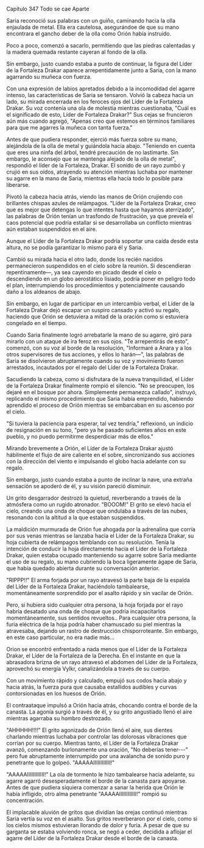 
Capítulo 347 Todo se cae Aparte

Saria reconoció sus palabras con un guiño, caminando hacia la olla enjaulada de metal. Ella era cautelosa, asegurándoe de que su mano encontrara el gancho deber de la olla como Orión había instruido.

Poco a poco, comenzó a sacarlo, permitiendo que las piedras calentadas y la madera quemada restante cayeran al fondo de la olla.

Sin embargo, justo cuando estaba a punto de continuar, la figura del Líder de la Fortaleza Drakar aparece arrepentidamente junto a Saria, con la mano agarrando su muñeca con fuerza.

Con una expresión de labios apretados debido a la incomodidad del agarre intenso, las características de Saria se tensaron. Volvió la cabeza hacia un lado, su mirada encerrada en los feroces ojos del Líder de la Fortaleza Drakar. Su voz contenía una ola de molestia mientras cuestionaba, "Cuál es el significado de esto, Líder de Fortaleza Drakar?" Sus cejas se fruncieron aún más cuando agregó, "Apenas creo que estemos en términos familiares para que me agarres la muñeca con tanta fuerza."

Antes de que pudiera responder, ejerció más fuerza sobre su mano, alejándola de la olla de metal y guiándola hacia abajo. "Teniendo en cuenta que eres una ninfa del árbol, tendré precaución de no lastimarte. Sin embargo, le aconsejo que se mantenga alejado de la olla de metal", respondió el líder de la Fortaleza, Drakar. El sonido de un rayo zumbó y crujió en sus oídos, atrayendo su atención mientras luchaba por mantener su agarre en la mano de Saria, mientras ella hacía todo lo posible para liberarse.

Pivotó la cabeza hacia atrás, viendo las manos de Orión crujiendo con brillantes chispas azules de relámpagos. "Líder de la Fortaleza Drakar, creo que es mejor que detengas lo que intentes hasta que hayamos aterrizado", las palabras de Orión tenían un trasfondo de frustración, ya que preveía el caos potencial que podría estallar si se desarrollaba un conflicto mientras aún estaban suspendidos en el aire.

Aunque el Líder de la Fortaleza Drakar podría soportar una caída desde esta altura, no se podía garantizar lo mismo para él y Saria.

Cambió su mirada hacia el otro lado, donde los recién nacidos permanecieron suspendidos en el cielo sobre la reunión. Si descendieran repentinamente—, ya sea cayendo en picado desde el cielo o descendiendo en un globo aerostático lisiado, podría poner en peligro todo el plan, interrumpiendo los procedimientos y potencialmente causando daño a los aldeanos de abajo.

Sin embargo, en lugar de participar en un intercambio verbal, el Líder de la Fortaleza Drakar dejó escapar un suspiro cansado y activó su regalo, haciendo que Orión se detuviera a mitad de la oración como si estuviera congelado en el tiempo.

Cuando Saria finalmente logró arrebatarle la mano de su agarre, giró para mirarlo con un ataque de ira feroz en sus ojos. "Te arrepentirás de esto", comenzó, con su voz al borde de la resolución, "Informaré a Anara y a los otros supervisores de tus acciones, y ellos lo harán—", las palabras de Saria se disolvieron abruptamente cuando su voz y movimiento fueron arrestados, incautados por el regalo del Líder de la Fortaleza Drakar.

Sacudiendo la cabeza, como si disfrutara de la nueva tranquilidad, el Líder de la Fortaleza Drakar finalmente rompió el silencio. "No se preocupen, los dejaré en el bosque por ahora. Simplemente permanezca callado", instruyó, replicando el mismo procedimiento que Saria había emprendido, habiendo aprendido el proceso de Orión mientras se embarcaban en su ascenso por el cielo.

"Si tuviera la paciencia para esperar, tal vez tendría," reflexionó, un indicio de resignación en su tono, "pero ya he pasado suficientes años en este pueblo, y no puedo permitirme desperdiciar más de ellos."

Mirando brevemente a Orión, el Líder de la Fortaleza Drakar ajustó hábilmente el flujo de aire caliente en el sobre, sincronizando sus acciones con la dirección del viento e impulsando el globo hacia adelante con su regalo.

Sin embargo, justo cuando estaba a punto de inclinar la nave, una extraña sensación se apoderó de él, y su visión pareció disminuir.

Un grito desgarrador destrozó la quietud, reverberando a través de la atmósfera como un rugido atronador. "BOOOM!" El grito se elevó hacia el cielo, creando una onda de choque que ondulaba a través de las nubes, resonando con la altitud a la que estaban suspendidos.

La maldición murmurada de Orión fue ahogada por la adrenalina que corría por sus venas mientras se lanzaba hacia el Líder de la Fortaleza Drakar, su hoja cubierta de relámpagos temblando con su resolución. Tenía la intención de conducir la hoja directamente hacia el Líder de la Fortaleza Drakar, quien estaba ocupado manteniendo su agarre sobre Saria mediante el uso de su regalo, su mano cubriendo la boca ligeramente ágape de Saria, que había quedado abierta durante su conversación anterior.

"RIPPP!!" El arma forjada por un rayo atravesó la parte baja de la espalda del Líder de la Fortaleza Drakar, haciéndolo tambalearse, momentáneamente sorprendido por el asalto rápido y sin vacilar de Orión.

Pero, si hubiera sido cualquier otra persona, la hoja forjada por el rayo habría desatado una onda de choque que podría incapacitarlos momentáneamente, sus sentidos revueltos.. Para cualquier otra persona, la furia eléctrica de la hoja podría haber chamuscado su piel mientras la atravesaba, dejando un rastro de destrucción chisporroteante. Sin embargo, en este caso particular, no era nadie más...

Orion se encontró enfrentado a nada menos que el Líder de la Fortaleza Drakar, el Líder de la Fortaleza de la Derecha. En el instante en que la abrasadora brizna de un rayo atravesó el abdomen del Líder de la Fortaleza, aprovechó su energía Vylkr, canalizándola a través de su cuerpo.

Con un movimiento rápido y calculado, empujó sus codos hacia abajo y hacia atrás, la fuerza pura que causaba estallidos audibles y curvas contorsionadas en los huesos de Orión.

El contraataque impulsó a Orión hacia atrás, chocando contra el borde de la canasta. La agonía surgió a través de él, y su grito angustiado llenó el aire mientras agarraba su hombro destrozado.

"AHHHHH!!!!" El grito agonizado de Orión llenó el aire, sus dientes charlando mientras luchaba por controlar las dolorosas vibraciones que corrían por su cuerpo. Mientras tanto, el Líder de la Fortaleza Drakar avanzó, comenzando burlonamente una oración, "No deberías tener---" pero fue abruptamente interrumpido por una avalancha de sonido puro y penetrante que lo golpeó. "AAAAAIIIIIIIIIIII!"

"AAAAAIIIIIIIIIIII!" La ola de tormento le hizo tambalearse hacia adelante, su agarre agarró desesperadamente el borde de la canasta para apoyarse. Antes de que pudiera siquiera comenzar a sanar la herida que Orión le había infligido, otro alma penetrante "AAAAAIIIIIIIIIIII!" rompió su concentración.

El implacable aluvión de gritos que dividían las orejas continuó mientras Saria vertía su voz en el asalto. Sus gritos reverberaron por el cielo, como si los cielos mismos estuvieran llorando de dolor y furia. A pesar de que su garganta se estaba volviendo ronca, se negó a ceder, decidida a aflojar el agarre del Líder de la Fortaleza Drakar desde el borde de la canasta.
